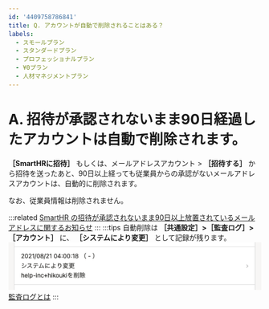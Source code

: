 ```yaml
---
id: '4409758786841'
title: Q. アカウントが自動で削除されることはある？
labels:
  - スモールプラン
  - スタンダードプラン
  - プロフェッショナルプラン
  - ¥0プラン
  - 人材マネジメントプラン
---
```

# A. 招待が承認されないまま90日経過したアカウントは自動で削除されます。

 **［SmartHRに招待］** もしくは、メールアドレスアカウント > **［招待する］** から招待を送ったあと、90日以上経っても従業員からの承認がないメールアドレスアカウントは、自動的に削除されます。

なお、従業員情報は削除されません。

:::related
[SmartHR の招待が承認されないまま90日以上放置されているメールアドレスに関するお知らせ](https://smarthr.jp/update/17001)
:::
:::tips
自動削除は **［共通設定］>［監査ログ］>［アカウント］** に、 **［システムにより変更］** として記録が残ります。
![](./__________2021-11-26_18.55.27.png)
[監査ログとは](https://knowledge.smarthr.jp/hc/ja/articles/360026107494)
:::
